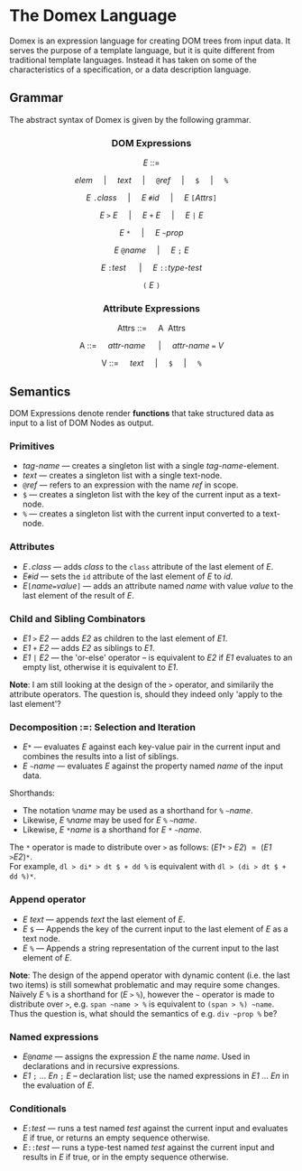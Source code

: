 The Domex Language
==================

Domex is an expression language for creating DOM trees from input data.
It serves the purpose of a template language, but it is quite different from traditional template languages. 
Instead it has taken on some of the characteristics of a specification, or a data description language. 


Grammar
-------

The abstract syntax of Domex is given by the following grammar. 

<center>

### DOM Expressions

_E_ ::=   

_elem_     |     _text_     |     `@`_ref_     |     `$`     |     `%`

_E_ `.`_class_     |     _E_ `#`_id_     |     _E_ `[`_Attrs_`]`

_E_ `>` _E_     |     _E_ `+` _E_     |     _E_ `|` _E_  

_E_ `*`     |     _E_ `~`_prop_

_E_ `@`_name_     |     _E_ `;` _E_

_E_ `:`_test_       |     _E_ `::`_type-test_

`(` _E_ `)`  

### Attribute Expressions

Attrs ::=     A  Attrs

A ::=     _attr-name_      |     _attr-name_ `=` _V_

V ::=     _text_     |     `$`     |     `%`

</center>


Semantics
---------

DOM Expressions denote render **functions** that take structured data as input to a list of DOM Nodes as output. 

### Primitives

- _tag-name_ — creates a singleton list with a single _tag-name_-element.
- _text_ — creates a singleton list with a single text-node.
- `@`_ref_  — refers to an expression with the name _ref_ in scope.  
- `$` — creates a singleton list with the key of the current input as a text-node. 
- `%` — creates a singleton list with the current input converted to a text-node. 


### Attributes

- _E_`.`_class_ — adds _class_ to the `class` attribute of the last element of _E_.
- _E_`#`_id_ — sets the `id` attribute of the last element of _E_ to _id_.
- _E_`[`_name_`=`_value_`]` — adds an attribute named _name_ with value _value_ to the last element of the result of _E_. 


### Child and Sibling Combinators

- _E1_ `>` _E2_ — adds _E2_ as children to the last element of _E1_.
- _E1_ `+` _E2_ — adds _E2_ as siblings to _E1_.
- _E1_ `|` _E2_ — the 'or-else' operator – is equivalent to _E2_ if _E1_ evaluates to an empty list, otherwise it is equivalent to _E1_. 

**Note**: I am still looking at the design of the `>` operator, and similarily the attribute operators. The question is, should they indeed only 'apply to the last element'? 


### Decomposition :=: Selection and Iteration

- _E_`*` — evaluates _E_ against each key-value pair in the current input and combines the results into a list of siblings. 
- _E_ `~`_name_ — evaluates _E_ against the property named _name_ of the input data.

Shorthands:

- The notation `%`_name_ may be used as a shorthand for `%` `~`_name_.  
- Likewise, _E_ `%`_name_ may be used for _E_ `%` `~`_name_.  
- Likewise, _E_ `*`_name_ is a shorthand for _E_ `*` `~`_name_.

The `*` operator is made to distribute over `>` as follows: (_E1_`*` `>` _E2_)  =  (_E1_ `>`_E2_)`*`.  
For example, `dl > di* > dt $ + dd %` is equivalent with `dl > (di > dt $ + dd %)*`.


### Append operator

- _E_ _text_ — appends _text_ the last element of _E_.
- _E_ `$` — Appends the key of the current input to the last element of _E_ as a text node. 
- _E_ `%` — Appends a string representation of the current input to the last element of _E_. 

**Note**: The design of the append operator with dynamic content (i.e. the last two items) is still somewhat problematic and may require some changes. Naïvely _E_ `%` is a shorthand for (_E_ `>` `%`), however the `~` operator is made to distribute over `>`, e.g. `span ~name > %` is equivalent to `(span > %) ~name`. Thus the question is, what should the semantics of e.g. `div ~prop %` be?


### Named expressions

- _E_`@`_name_ — assigns the expression _E_ the name _name_. Used in declarations and in recursive expressions. 
- _E1_ `;` … _En_ `;` _E_ – declaration list; use the named expressions in _E1_ … _En_ in the evaluation of _E_. 


### Conditionals

- _E_`:`_test_ — runs a test named _test_ against the current input and evaluates _E_ if true, or returns an empty sequence otherwise. 
- _E_`::`_test_ — runs a type-test named _test_ against the current input and results in _E_ if true, or in the empty sequence otherwise. 


